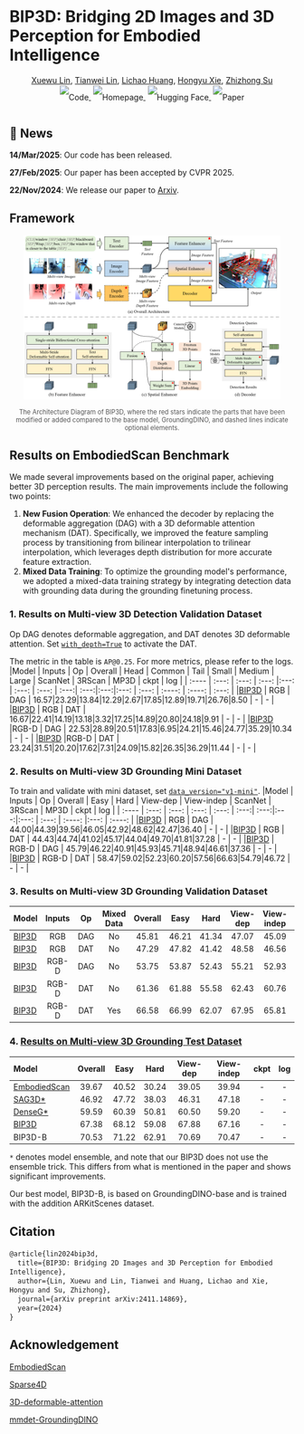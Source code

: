 # BIP3D: Bridging 2D Images and 3D Perception for Embodied Intelligence

<div align="center" class="authors">
    <a href="https://scholar.google.com/citations?user=pfXQwcQAAAAJ&hl=en" target="_blank">Xuewu Lin</a>,
    <a href="https://wzmsltw.github.io/" target="_blank">Tianwei Lin</a>,
    <a href="https://scholar.google.com/citations?user=F2e_jZMAAAAJ&hl=en" target="_blank">Lichao Huang</a>,
    <a href="https://openreview.net/profile?id=~HONGYU_XIE2" target="_blank">Hongyu Xie</a>,
    <a href="https://scholar.google.com/citations?user=HQfc8TEAAAAJ&hl=en" target="_blank">Zhizhong Su</a>
</div>


<div align="center" style="line-height: 3;">
  <a href="https://github.com/HorizonRobotics/BIP3D" target="_blank" style="margin: 2px;">
    <img alt="Code" src="https://img.shields.io/badge/Code-Github-bule" style="display: inline-block; vertical-align: middle;"/>
  </a>
  <a href="https://linxuewu.github.io/BIP3D-page/" target="_blank" style="margin: 2px;">
    <img alt="Homepage" src="https://img.shields.io/badge/Homepage-BIP3D-green" style="display: inline-block; vertical-align: middle;"/>
  </a>
  <a href="https://huggingface.co/HorizonRobotics/BIP3D" target="_blank" style="margin: 2px;">
    <img alt="Hugging Face" src="https://img.shields.io/badge/Models-Hugging%20Face-yellow" style="display: inline-block; vertical-align: middle;"/>
  </a>
  <a href="https://arxiv.org/abs/2411.14869" target="_blank" style="margin: 2px;">
    <img alt="Paper" src="https://img.shields.io/badge/Paper-Arxiv-red" style="display: inline-block; vertical-align: middle;"/>
  </a>
</div>


## :rocket: News
**14/Mar/2025**: Our code has been released.

**27/Feb/2025**: Our paper has been accepted by CVPR 2025.

**22/Nov/2024**: We release our paper to [Arxiv](https://arxiv.org/abs/2411.14869).


## Framework
<div align="center">
  <img src="https://github.com/HorizonRobotics/BIP3D/raw/main/resources/bip3d_structure.png" width="90%" alt="BIP3D" />
  <p style="font-size:0.8em; color:#555;">The Architecture Diagram of BIP3D, where the red stars indicate the parts that have been modified or added compared to the base model, GroundingDINO, and dashed lines indicate optional elements.</p>
</div>

## Results on EmbodiedScan Benchmark
We made several improvements based on the original paper, achieving better 3D perception results. The main improvements include the following two points:
1. **New Fusion Operation**: We enhanced the decoder by replacing the deformable aggregation (DAG) with a 3D deformable attention mechanism (DAT). Specifically, we improved the feature sampling process by transitioning from bilinear interpolation to trilinear interpolation, which leverages depth distribution for more accurate feature extraction.
2. **Mixed Data Training**: To optimize the grounding model's performance, we adopted a mixed-data training strategy by integrating detection data with grounding data during the grounding finetuning process.

### 1. Results on Multi-view 3D Detection Validation Dataset
Op DAG denotes deformable aggregation, and DAT denotes 3D deformable attention. Set [`with_depth=True`](configs/bip3d_det.py#L175) to activate the DAT.

The metric in the table is `AP@0.25`. For more metrics, please refer to the logs.
|Model | Inputs | Op | Overall | Head | Common | Tail | Small | Medium | Large | ScanNet | 3RScan | MP3D | ckpt | log |
|  :----  | :---: |  :---: | :---: |:---: | :---: | :---: | :---:| :---:|:---:|:---: | :---: | :----: | :----: | :---: |
|[BIP3D](configs/bip3d_det_rgb.py) | RGB | DAG | 16.57|23.29|13.84|12.29|2.67|17.85|12.89|19.71|26.76|8.50   | - | - |
|[BIP3D](configs/bip3d_det_rgb.py) | RGB | DAT | 16.67|22.41|14.19|13.18|3.32|17.25|14.89|20.80|24.18|9.91  | - | - |
|[BIP3D](configs/bip3d_det.py) |RGB-D | DAG | 22.53|28.89|20.51|17.83|6.95|24.21|15.46|24.77|35.29|10.34  | - | - |
|[BIP3D](configs/bip3d_det.py) |RGB-D | DAT | 23.24|31.51|20.20|17.62|7.31|24.09|15.82|26.35|36.29|11.44   | - | - |

### 2. Results on Multi-view 3D Grounding Mini Dataset
To train and validate with mini dataset, set [`data_version="v1-mini"`](configs/bip3d_grounding.py#L333).
|Model | Inputs | Op | Overall | Easy | Hard | View-dep | View-indep | ScanNet | 3RScan | MP3D | ckpt | log |
|  :----  | :---: | :---: | :---: | :---: | :---:| :---:|:---:|:---: | :---: | :----: |:---: | :----: |
|[BIP3D](configs/bip3d_grounding_rgb.py) | RGB | DAG | 44.00|44.39|39.56|46.05|42.92|48.62|42.47|36.40  | - | - |
|[BIP3D](configs/bip3d_grounding_rgb.py) | RGB | DAT | 44.43|44.74|41.02|45.17|44.04|49.70|41.81|37.28  | - | - |
|[BIP3D](configs/bip3d_grounding.py) | RGB-D | DAG | 45.79|46.22|40.91|45.93|45.71|48.94|46.61|37.36  | - | - |
|[BIP3D](configs/bip3d_grounding.py) | RGB-D | DAT | 58.47|59.02|52.23|60.20|57.56|66.63|54.79|46.72  | - | - |


### 3. Results on Multi-view 3D Grounding Validation Dataset
|Model | Inputs | Op | Mixed Data | Overall | Easy | Hard | View-dep | View-indep | ScanNet | 3RScan | MP3D | ckpt | log |
|  :----  | :---: | :---: | :---: |:---: | :---: | :---:| :---:|:---:|:---: | :---: | :----: |:---: | :----: |
|[BIP3D](configs/bip3d_grounding_rgb.py) | RGB | DAG |No| 45.81|46.21|41.34|47.07|45.09|50.40|47.53|32.97   | - | - |
|[BIP3D](configs/bip3d_grounding_rgb.py) | RGB | DAT |No| 47.29|47.82|41.42|48.58|46.56|52.74|47.85|34.60   | - | - |
|[BIP3D](configs/bip3d_grounding.py) | RGB-D | DAG |No| 53.75|53.87|52.43|55.21|52.93|60.05|54.92|38.20   | - | - |
|[BIP3D](configs/bip3d_grounding.py) | RGB-D | DAT |No|61.36|61.88|55.58|62.43|60.76|66.96|62.75|46.92   | - | - |
|[BIP3D](configs/bip3d_det_grounding.py) | RGB-D | DAT |Yes|66.58|66.99|62.07|67.95|65.81|72.43|68.26|51.14   | - | - |


### 4. [Results on Multi-view 3D Grounding Test Dataset](https://huggingface.co/spaces/AGC2024/visual-grounding-2024)

|Model | Overall | Easy | Hard | View-dep | View-indep | ckpt | log |
|  :----  | :---: | :---: | :---: | :---: | :---:| :---:|:---:|
|[EmbodiedScan](https://github.com/OpenRobotLab/EmbodiedScan) | 39.67 | 40.52 | 30.24 | 39.05 | 39.94 | - | - |
|[SAG3D*](https://opendrivelab.github.io/Challenge%202024/multiview_Mi-Robot.pdf) | 46.92 | 47.72 | 38.03 | 46.31 | 47.18 | - | - |
|[DenseG*](https://opendrivelab.github.io/Challenge%202024/multiview_THU-LenovoAI.pdf) | 59.59 | 60.39 | 50.81 | 60.50 | 59.20 |  - | - |
|[BIP3D](configs/bip3d_det_grounding.py) | 67.38 | 68.12 | 59.08 | 67.88 | 67.16 |  - | - |
|BIP3D-B | 70.53 | 71.22 | 62.91 | 70.69 | 70.47 | - | - |

`*` denotes model ensemble, and note that our BIP3D does not use the ensemble trick. This differs from what is mentioned in the paper and shows significant improvements.

Our best model, BIP3D-B, is based on GroundingDINO-base and is trained with the addition ARKitScenes dataset.


## Citation
```
@article{lin2024bip3d,
  title={BIP3D: Bridging 2D Images and 3D Perception for Embodied Intelligence},
  author={Lin, Xuewu and Lin, Tianwei and Huang, Lichao and Xie, Hongyu and Su, Zhizhong},
  journal={arXiv preprint arXiv:2411.14869},
  year={2024}
}
```


## Acknowledgement
[EmbodiedScan](https://github.com/OpenRobotLab/EmbodiedScan)

[Sparse4D](https://github.com/HorizonRobotics/Sparse4D)

[3D-deformable-attention](https://github.com/IDEA-Research/3D-deformable-attention)

[mmdet-GroundingDINO](https://github.com/open-mmlab/mmdetection/tree/main/configs/grounding_dino)
